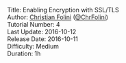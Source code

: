 Title: Enabling Encryption with SSL/TLS  
Author: <a href="mailto:christian.folini@netnea.com">Christian Folini</a> (<a href="https://twitter.com/ChrFolini">@ChrFolini</a>)  
Tutorial Number: 4  
Last Update: 2016-10-12  
Release Date: 2016-10-11  
Difficulty: Medium   
Duration: 1h  
